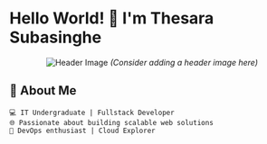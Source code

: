 # Hello World! 👋 I'm Thesara Subasinghe

<div align="center">
  
  ![Header Image](https://github.com/thesarakasun/thesarakasun/blob/main/assets/github-header-image.png?raw=true) *(Consider adding a header image here)*

</div>

## 🚀 About Me

```text
💻 IT Undergraduate | Fullstack Developer
🌐 Passionate about building scalable web solutions
🔧 DevOps enthusiast | Cloud Explorer
